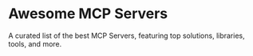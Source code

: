 # Awesome MCP Servers

A curated list of the best MCP Servers, featuring top solutions, libraries, tools, and more.


